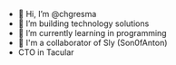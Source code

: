 - 👋 Hi, I’m @chgresma
- 👀 I’m building technology solutions
- 🌱 I’m currently learning in programming
- 💞️ I'm a collaborator of Sly (Son0fAnton)
- CTO in Tacular

<!---
chgresma/chgresma is a ✨ special ✨ repository because its `README.md` (this file) appears on your GitHub profile.
You can click the Preview link to take a look at your changes.
--->
